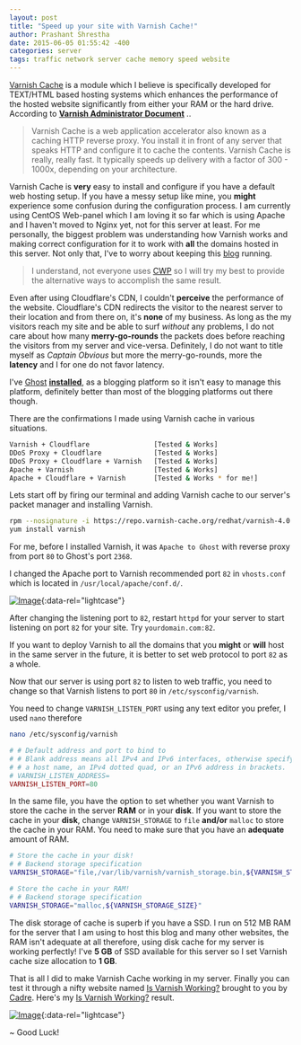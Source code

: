 ```yaml
---
layout: post
title: "Speed up your site with Varnish Cache!" 
author: Prashant Shrestha 
date: 2015-06-05 01:55:42 -400 
categories: server 
tags: traffic network server cache memory speed website
---
```


[Varnish Cache](https://www.varnish-cache.org/) is a module which I believe is specifically developed for TEXT/HTML based hosting systems which enhances the performance of the hosted website significantly from either your RAM or the hard drive. According to **[Varnish Administrator Document](https://www.varnish-cache.org/docs/4.0/)** ..

> Varnish Cache is a web application accelerator also known as a caching HTTP reverse proxy. You install it in front of any server that speaks HTTP and configure it to cache the contents. Varnish Cache is really, really fast. It typically speeds up delivery with a factor of 300 - 1000x, depending on your architecture.
<!--excerpt-->
Varnish Cache is **very** easy to install and configure if you have a default web hosting setup. If you have a messy setup like mine, you **might** experience some confusion during the configuration process. I am currently using CentOS Web-panel which I am loving it so far which is using Apache and I haven't moved to Nginx yet, not for this server at least. For me personally, the biggest problem was understanding how Varnish works and making correct configuration for it to work with **all** the domains hosted in this server. Not only that, I've to worry about keeping this [blog](http://www.nepirates.com/) running.

> I understand, not everyone uses [CWP](http://centos-webpanel.com/) so I will try my best to provide the alternative ways to accomplish the same result.

Even after using Cloudflare's CDN, I couldn't **perceive** the performance of the website. Cloudflare's CDN redirects the visitor to the nearest server to their location and from there on, it's **none** of my business. As long as the my visitors reach my site and be able to surf *without* any problems, I do not care about how many **merry-go-rounds** the packets does before reaching the visitors from my server and vice-versa. Definitely, I do not want to title myself as *Captain Obvious* but more the merry-go-rounds, more the **latency** and I for one do not favor latency.

I've [Ghost](https://ghost.org/) [**installed**](http://www.nepirates.com/successfully-installed-ghost/), as a blogging platform so it isn't easy to manage this platform, definitely better than most of the blogging platforms out there though. 

There are the confirmations I made using Varnish cache in various situations.

```bash
Varnish + Cloudflare                [Tested & Works]
DDoS Proxy + Cloudflare             [Tested & Works]
DDoS Proxy + Cloudflare + Varnish   [Tested & Works]
Apache + Varnish                    [Tested & Works]
Apache + Cloudflare + Varnish       [Tested & Works * for me!]
```

Lets start off by firing our terminal and adding Varnish cache to our server's packet manager and installing Varnish.

```bash
rpm --nosignature -i https://repo.varnish-cache.org/redhat/varnish-4.0.el6.rpm
yum install varnish
```

For me, before I installed Varnish, it was `Apache to Ghost` with reverse proxy from port `80` to Ghost's port `2368`.

I changed the Apache port to Varnish recommended port `82` in `vhosts.conf` which is located in `/usr/local/apache/conf.d/`.

[![Image](https://i.imgur.com/07jpXLJ.png)](https://i.imgur.com/07jpXLJ.png "Changing port."){:data-rel="lightcase"}

After changing the listening port to `82`, restart `httpd` for your server to start listening on port `82` for your site. Try `yourdomain.com:82`.

If you want to deploy Varnish to all the domains that you **might** or **will** host in the same server in the future, it is better to set web protocol to port `82` as a whole.

Now that our server is using port `82` to listen to web traffic, you need to change so that Varnish listens to port `80` in `/etc/sysconfig/varnish`.

You need to change `VARNISH_LISTEN_PORT` using any text editor you prefer, I used `nano` therefore

```bash
nano /etc/sysconfig/varnish
```
```php
# # Default address and port to bind to
# # Blank address means all IPv4 and IPv6 interfaces, otherwise specify
# # a host name, an IPv4 dotted quad, or an IPv6 address in brackets.
# VARNISH_LISTEN_ADDRESS=
VARNISH_LISTEN_PORT=80
```

In the same file, you have the option to set whether you want Varnish to store the cache in the server **RAM** or in your **disk**. If you want to store the cache in your **disk**, change `VARNISH_STORAGE` to `file` **and/or** `malloc` to store the cache in your RAM. You need to make sure that you have an **adequate** amount of RAM.

```bash
# Store the cache in your disk!
# # Backend storage specification
VARNISH_STORAGE="file,/var/lib/varnish/varnish_storage.bin,${VARNISH_STORAGE_SIZE}"
```

```bash
# Store the cache in your RAM!
# # Backend storage specification
VARNISH_STORAGE="malloc,${VARNISH_STORAGE_SIZE}"
```

The disk storage of cache is superb if you have a SSD. I run on 512 MB RAM for the server that I am using to host this blog and many other websites, the RAM isn't adequate at all therefore, using disk cache for my server is working perfectly! I've **5 GB** of SSD available for this server so I set Varnish cache size allocation to **1 GB**.

That is all I did to make Varnish Cache working in my server. Finally you can test it through a nifty website named [Is Varnish Working?](http://www.isvarnishworking.com/) brought to you by [Cadre](https://www.getcadre.com/). Here's my [Is Varnish Working?](http://www.isvarnishworking.com/) result.

[![Image](https://i.imgur.com/n6LUAkB.png)](https://i.imgur.com/n6LUAkB.png "Successfully installed Varnish!"){:data-rel="lightcase"}

~ Good Luck!